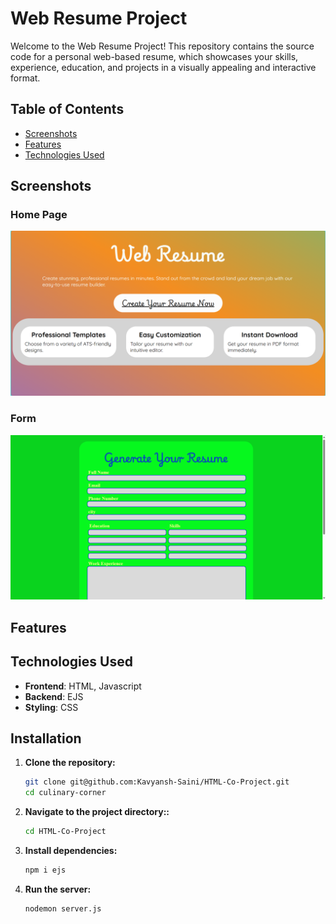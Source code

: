# Web Resume Project

Welcome to the Web Resume Project! This repository contains the source code for a personal web-based resume, which showcases your skills, experience, education, and projects in a visually appealing and interactive format. 

## Table of Contents

- [Screenshots](#screenshots)
- [Features](#features)
- [Technologies Used](#technologies-Used)


## Screenshots

### Home Page
![Home Page](assets/images/home-page.png)

### Form
![Form](assets/images/form.png)


## Features

## Technologies Used

- **Frontend**: HTML, Javascript
- **Backend**: EJS
- **Styling**: CSS

## Installation

1. **Clone the repository:**

   ```bash
   git clone git@github.com:Kavyansh-Saini/HTML-Co-Project.git
   cd culinary-corner
   ```

2. **Navigate to the project directory::**

    ```bash
    cd HTML-Co-Project
   ```

3. **Install dependencies:**

   ```bash
   npm i ejs
   ```
4. **Run the server:**

   ```bash
   nodemon server.js
   ```